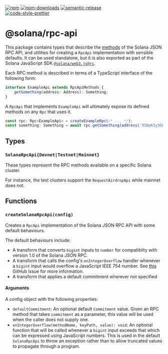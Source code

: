 [![npm][npm-image]][npm-url]
[![npm-downloads][npm-downloads-image]][npm-url]
[![semantic-release][semantic-release-image]][semantic-release-url]
<br />
[![code-style-prettier][code-style-prettier-image]][code-style-prettier-url]

[code-style-prettier-image]: https://img.shields.io/badge/code_style-prettier-ff69b4.svg?style=flat-square
[code-style-prettier-url]: https://github.com/prettier/prettier
[npm-downloads-image]: https://img.shields.io/npm/dm/@solana/rpc-api/rc.svg?style=flat
[npm-image]: https://img.shields.io/npm/v/@solana/rpc-api/rc.svg?style=flat
[npm-url]: https://www.npmjs.com/package/@solana/rpc-api/v/rc
[semantic-release-image]: https://img.shields.io/badge/%20%20%F0%9F%93%A6%F0%9F%9A%80-semantic--release-e10079.svg
[semantic-release-url]: https://github.com/semantic-release/semantic-release

# @solana/rpc-api

This package contains types that describe the [methods](https://solana.com/docs/rpc/http) of the Solana JSON RPC API, and utilities for creating a `RpcApi` implementation with sensible defaults. It can be used standalone, but it is also exported as part of the Solana JavaScript SDK [`@solana/web3.js@rc`](https://github.com/solana-labs/solana-web3.js/tree/master/packages/library).

Each RPC method is described in terms of a TypeScript interface of the following form:

```ts
interface ExampleApi extends RpcApiMethods {
    getSomething(address: Address): Something;
}
```

A `RpcApi` that implements `ExampleApi` will ultimately expose its defined methods on any `Rpc` that uses it.

```ts
const rpc: Rpc<ExampleApi> = createExampleRpc(/* ... */);
const something: Something = await rpc.getSomething(address('95DpK3y3GF7U8s1k4EvZ7xqyeCkhsHeZaE97iZpHUGMN')).send();
```

## Types

### `SolanaRpcApi{Devnet|Testnet|Mainnet}`

These types represent the RPC methods available on a specific Solana cluster.

For instance, the test clusters support the `RequestAirdropApi` while mainnet does not.

## Functions

### `createSolanaRpcApi(config)`

Creates a `RpcApi` implementation of the Solana JSON RPC API with some default behaviours.

The default behaviours include:

-   A transform that converts `bigint` inputs to `number` for compatiblity with version 1.0 of the Solana JSON RPC.
-   A transform that calls the config's `onIntegerOverflow` handler whenever a `bigint` input would overflow a JavaScript IEEE 754 number. See [this](https://github.com/solana-labs/solana-web3.js/issues/1116) GitHub issue for more information.
-   A transform that applies a default commitment wherever not specified

#### Arguments

A config object with the following properties:

-   `defaultCommitment`: An optional default `Commitment` value. Given an RPC method that takes `commitment` as a parameter, this value will be used when the caller does not supply one.
-   `onIntegerOverflow(methodName, keyPath, value): void`: An optional function that will be called whenever a `bigint` input exceeds that which can be expressed using JavaScript numbers. This is used in the default `SolanaRpcApi` to throw an exception rather than to allow truncated values to propagate through a program.
